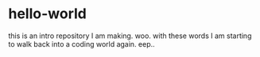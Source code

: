 # hello-world
this is an intro repository I am making. woo.
with these words I am starting to walk back into a coding world again. eep..
